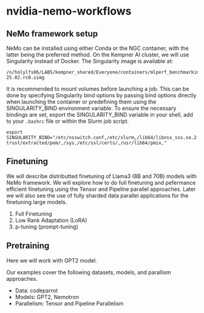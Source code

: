 # nvidia-nemo-workflows

## NeMo framework setup

NeMo can be installed using either Conda or the NGC container, with the latter being the preferred method. On the Kempner AI cluster, we will use Singularity instead of Docker. The Singularity image is available at:
```
/n/holylfs06/LABS/kempner_shared/Everyone/containers/mlperf_benchmarking/nemo-25.02.rc0.simg
```

It is recommended to mount volumes before launching a job. This can be done by specifying Singularity bind options by passing bind options directly when launching the container or predefining them using the SINGULARITY_BIND environment variable. To ensure the necessary bindings are set, export the SINGULARITY_BIND variable in your shell, add to your `.bashrc` file or within the Slurm job script.

```
export SINGULARITY_BIND="/etc/nsswitch.conf,/etc/slurm,/lib64/libnss_sss.so.2:/lib/libnss_sss.so.2,/var/run/munge:/run/munge,/slurm,/usr/bin/sacct,/usr/bin/salloc,/usr/bin/sbatch,/usr/bin/scancel,/usr/bin/scontrol,/usr/bin/scrontab,/usr/bin/seff,/usr/bin/sinfo,/usr/bin/squeue,/usr/bin/srun,/usr/bin/sshare,/usr/bin/sstat,/usr/bin/strace,/usr/lib64/libmunge.so.2,/usr/lib64/slurm,/var/lib/sss,/etc/pki/ca-trust/extracted/pem/,/sys,/etc/ssl/certs/,/usr/lib64/pmix,"

```

## Finetuning

We will describe distributted finetuning of Llama3 (8B and 70B) models with NeMo framework. We will explore how to do full finetuning and pefermance efficient finetuning using the Tensor and Pipeline parallel approaches. Later we will also see the use of fully sharded data parallel applications for the finetuning large models. 

1. Full Finetuning
2. Low Rank Adaptation (LoRA)
3. p-tuning (prompt-tuning)

## Pretraining

Here we will work with GPT2 model.

Our examples cover the following datasets, models, and parallism approaches. 
 * Data: codeparrot
 * Models: GPT2, Nemotron
 * Parallelism: Tensor and Pipeline Parallelism


